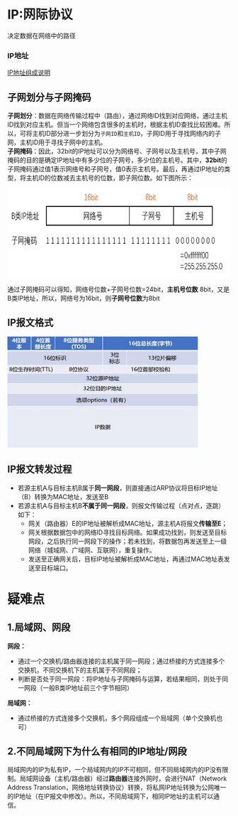 # IP:网际协议  
决定数据在网络中的路径  

### IP地址  
[IP地址组成说明](./chap1_overview.md/#IP地址)  
## 子网划分与子网掩码
**子网划分**：数据在网络传输过程中（路由），通过网络ID找到对应网络，通过主机ID找到对应主机。但当一个网络包含很多的主机时，根据主机ID查找比较困难。所以，可将主机ID部分进一步划分为`子网ID`和`主机ID`，子网ID用于寻找网络内的子网，主机ID用于寻找子网中的主机。  
**子网掩码**：因此，32bit的IP地址可以分为网络号、子网号以及主机号，其中子网掩码的目的是确定IP地址中有多少位的子网号，多少位的主机号。其中，**32bit**的子网掩码通过值1表示网络号和子网号，值0表示主机号。最后，再通过IP地址的类型，将主机ID的位数减去主机号的位数，即子网位数。如下图所示： 
 <div align=left><img width="530" height="200" src="./images/子网掩码.png"/></div>  
  
通过子网掩码可以得知，网络号位数+子网号位数=24bit，**主机号位数** 8bit，又是B类IP地址，所以，网络号为16bit，则**子网号位数**为8bit  

## IP报文格式
<div align=left><img width="430" height="250" src="./images/IP报文格式.JPG"/></div> 

## IP报文转发过程
- 若源主机A与目标主机B属于**同一网段**，则直接通过ARP协议将目标IP地址（B）转换为MAC地址，发送至B
- 若源主机A与目标主机B**不属于同一网段**，则报文传输过程（点对点，逐跳）如下：
  - 网关（路由器）E的IP地址被解析成MAC地址，源主机A将报文**传输至E**；
  - 网关根据数据包中的网络ID寻找目标网络。如果成功找到，则发送至目标网段，之后执行同一网段下的操作；若未找到，将数据包再发送至上一级网络（城域网、广域网、互联网），重复操作。
  - 发送至正确网关后，目标IP地址被解析成MAC地址，再通过MAC地址表发送至目标端口。

# 疑难点
## 1.局域网、网段
**网段：**  
- 通过一个交换机/路由器连接的主机属于同一网段；通过桥接的方式连接多个交换机，不同交换机下的主机属于不同网段；
- 判断是否处于同一网段：将IP地址与子网掩码与运算，若结果相同，则处于同一网段（一般B类IP地址前三个字节相同）

**局域网：** 
- 通过桥接的方式连接多个交换机，多个网段组成一个局域网（单个交换机也可）
## 2.不同局域网下为什么有相同的IP地址/网段
局域网内的IP为私有IP，一个局域网内的IP不可相同，但不同局域网内的IP没有限制。局域网设备（主机/路由器）经过**路由器**连接外网时，会进行NAT（Network Address Translation，网络地址转换协议）转换，将私网IP地址转换为公网唯一的IP地址（在IP报文中修改）。所以，不同局域网下，相同IP地址的主机可以通信。



